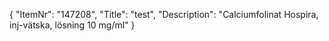 {
  "ItemNr": "147208",
  "Title": "test",
  "Description": "Calciumfolinat Hospira, inj-vätska, lösning 10 mg/ml"
}